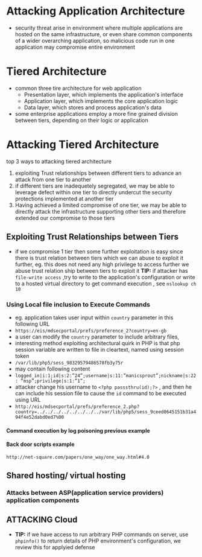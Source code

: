 # Attacking Application Architecture
- security threat arise in environment where multiple applications are hosted on the same infrastructure, or even share common components of a wider overarching application,  so malicious  code run in one application may compromise entire environment

# Tiered Architecture
- common three tire architecture for web application
	- Presentation layer, which implements the application's interface
	- Application layer, which implements the core application logic
	- Data layer, which stores and process application's data
 - some enterprise applications employ a more fine grained division between tiers, depending on their logic or application 

# Attacking Tiered Architecture
top 3 ways to attacking tiered architecture
 1. exploiting Trust relationships between different tiers to advance an attack from one tier to another
 2. if different tiers are inadequetely segregated, we may be able to leverage defect within one tier to directly undercut the security protections implemented at another tier
 3. Having achieved a limited compromise of one tier, we may be able to directly attack the infrastructure supporting other tiers and therefore extended our compromise to those tiers

## Exploiting Trust Relationships between Tiers
- if we compromise 1 tier then some further exploitation is easy since there is trust relation between tiers which we can abuse to exploit it further, eg.  this does not need any high privilege to access further we abuse trust relation ship between tiers to exploit it
**TIP:** if attacker has `file-write access` ,try to write to the application's configuration or write to a hosted virtual directory to get command execution , see `nslookup ch 10`

### Using Local file inclusion to Execute Commands
- eg. application takes user input within `country` parameter in this following URL 
- `https://eis/mdsecportal/prefs/preference_2?country=en-gb`
- a user can modify the `country` parameter to include arbitrary files, 
- interesting method exploiting architectural quirk in PHP is that php session variable are written to file in cleartext, named using session token
- `/var/lib/php5/sess_98329579486578fb3y75r`
- may contain following content 
- `logged_in|i:1;id|s:2:”24”;username|s:11:”manicsprout”;nickname|s:22: “msp”;privilege|s:1:”1”;`
- attacker change his username to `<?php passsthru(id);?>` , and then he can include his session file to cause the `id` command to be executed using URL
- `http://eis/mdsecportal/prefs/preference_2.php?country=../../../../../../../../var/lib/php5/sess_9ceed0645151b31a494f4e52dabd0ed7%00`

#### Command execution by log poisoning previous example
#### Back door scripts example
 `http://net-square.com/papers/one_way/one_way.html#4.0`
 
 ## Shared hosting/ virtual hosting
 
 ### Attacks between ASP(application service providers) application components
 
 ## ATTACKING Cloud
- **TIP:** if we have access to run arbitrary PHP commands on server, use `phpinfo()` to return details of PHP environment's configuration, we review this for applyied defense

